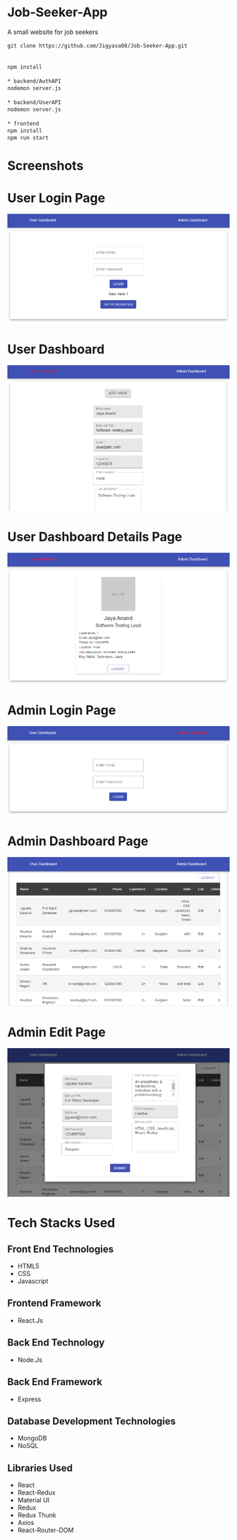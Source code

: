 # Job-Seeker-App
A small website for job seekers

```
git clone https://github.com/Jigyasa08/Job-Seeker-App.git


npm install

* backend/AuthAPI
nodemon server.js

* backend/UserAPI
nodemon server.js

* frontend
npm install
npm run start

```

# Screenshots

# User Login Page
![UserLoginPage](Images/UserLoginPage.PNG)

# User Dashboard
![UserDashboard](Images/UserDashboard.PNG)

# User Dashboard Details Page
![UserDashboardDetails](Images/UserDashboardDetailsPage.PNG)

# Admin Login Page
![AdminLogin](Images/AdminLoginPage.PNG)

# Admin Dashboard Page
![AdminDashboard](Images/AdminDashboard.PNG)

# Admin Edit Page
![AdminEditModal](Images/AdminEditPage.PNG)

# Tech Stacks Used

## Front End Technologies
* HTML5
* CSS
* Javascript

## Frontend Framework
* React.Js

## Back End Technology
* Node.Js

## Back End Framework
* Express

## Database Development Technologies
* MongoDB
* NoSQL

## Libraries Used
* React
* React-Redux
* Material UI
* Redux
* Redux Thunk
* Axios
* React-Router-DOM
